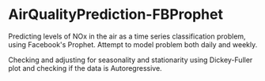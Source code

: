 # AirQualityPrediction-FBProphet
Predicting levels of NOx in the air as a time series classification problem, using Facebook's Prophet.
Attempt to model problem both daily and weekly.

Checking and adjusting for seasonality and stationarity using Dickey-Fuller plot and checking if the data is Autoregressive.

